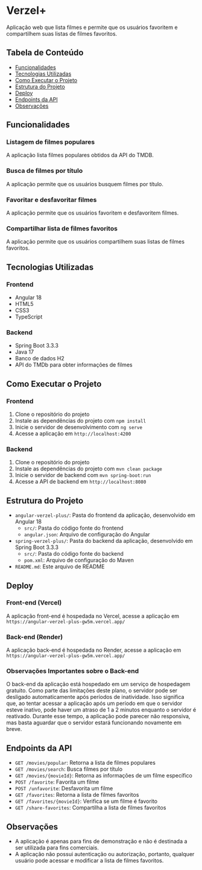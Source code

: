 # **Verzel+**

Aplicação web que lista filmes e permite que os usuários favoritem e compartilhem suas listas de filmes favoritos.

## **Tabela de Conteúdo**

- [Funcionalidades](#funcionalidades)
- [Tecnologias Utilizadas](#tecnologias-utilizadas)
- [Como Executar o Projeto](#como-executar-o-projeto)
- [Estrutura do Projeto](#estrutura-do-projeto)
- [Deploy](#deploy)
- [Endpoints da API](#endpoints-da-api)
- [Observações](#observações)

## **Funcionalidades**

### Listagem de filmes populares

A aplicação lista filmes populares obtidos da API do TMDB.

### Busca de filmes por título

A aplicação permite que os usuários busquem filmes por título.

### Favoritar e desfavoritar filmes

A aplicação permite que os usuários favoritem e desfavoritem filmes.

### Compartilhar lista de filmes favoritos

A aplicação permite que os usuários compartilhem suas listas de filmes favoritos.

## **Tecnologias Utilizadas**

### Frontend

- Angular 18
- HTML5
- CSS3
- TypeScript

### Backend

- Spring Boot 3.3.3
- Java 17
- Banco de dados H2
- API do TMDb para obter informações de filmes

## **Como Executar o Projeto**

### Frontend

1. Clone o repositório do projeto
2. Instale as dependências do projeto com `npm install`
3. Inicie o servidor de desenvolvimento com `ng serve`
4. Acesse a aplicação em `http://localhost:4200`

### Backend

1. Clone o repositório do projeto
2. Instale as dependências do projeto com `mvn clean package`
3. Inicie o servidor de backend com `mvn spring-boot:run`
4. Acesse a API de backend em `http://localhost:8080`

## **Estrutura do Projeto**

- `angular-verzel-plus/`: Pasta do frontend da aplicação, desenvolvido em Angular 18
  - `src/`: Pasta do código fonte do frontend
  - `angular.json`: Arquivo de configuração do Angular
- `spring-verzel-plus/`: Pasta do backend da aplicação, desenvolvido em Spring Boot 3.3.3
  - `src/`: Pasta do código fonte do backend
  - `pom.xml`: Arquivo de configuração do Maven
- `README.md`: Este arquivo de README

## **Deploy**

### **Front-end (Vercel)**

A aplicação front-end é hospedada no Vercel, acesse a aplicação em `https://angular-verzel-plus-gw5m.vercel.app/`

### **Back-end (Render)**

A aplicação back-end é hospedada no Render, acesse a aplicação em `https://angular-verzel-plus-gw5m.vercel.app/`

### **Observações Importantes sobre o Back-end**

O back-end da aplicação está hospedado em um serviço de hospedagem gratuito. Como parte das limitações deste plano, o servidor pode ser desligado automaticamente após períodos de inatividade. Isso significa que, ao tentar acessar a aplicação após um período em que o servidor esteve inativo, pode haver um atraso de 1 a 2 minutos enquanto o servidor é reativado. Durante esse tempo, a aplicação pode parecer não responsiva, mas basta aguardar que o servidor estará funcionando novamente em breve.


## **Endpoints da API**

- `GET /movies/popular`: Retorna a lista de filmes populares
- `GET /movies/search`: Busca filmes por título
- `GET /movies/{movieId}`: Retorna as informações de um filme específico
- `POST /favorite`: Favorita um filme
- `POST /unfavorite`: Desfavorita um filme
- `GET /favorites`: Retorna a lista de filmes favoritos
- `GET /favorites/{movieId}`: Verifica se um filme é favorito
- `GET /share-favorites`: Compartilha a lista de filmes favoritos

## **Observações**

- A aplicação é apenas para fins de demonstração e não é destinada a ser utilizada para fins comerciais.
- A aplicação não possui autenticação ou autorização, portanto, qualquer usuário pode acessar e modificar a lista de filmes favoritos.
